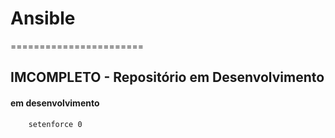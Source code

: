 # Ansible
=======================

## IMCOMPLETO - Repositório em Desenvolvimento

#### em desenvolvimento

		setenforce 0
